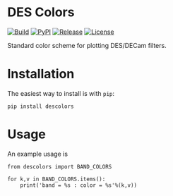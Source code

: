 # DES Colors

[![Build](https://img.shields.io/travis/kadrlica/descolors.svg)](https://travis-ci.org/kadrlica/descolors)
[![PyPI](https://img.shields.io/pypi/v/descolors.svg)](https://pypi.python.org/pypi/descolors)
[![Release](https://img.shields.io/github/release/kadrlica/descolors.svg)](../../releases)
[![License](https://img.shields.io/badge/license-MIT-blue.svg)](../../)

Standard color scheme for plotting DES/DECam filters.

# Installation

The easiest way to install is with `pip`:
```
pip install descolors
```

# Usage

An example usage is
```
from descolors import BAND_COLORS

for k,v in BAND_COLORS.items():
    print('band = %s : color = %s'%(k,v))
```